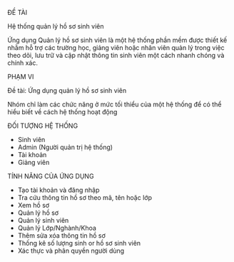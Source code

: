 ĐỀ TÀI 

Hệ thống quản lý hồ sơ sinh viên

Ứng dụng Quản lý hồ sơ sinh viên là một hệ thống phần mềm được thiết kế nhằm hỗ trợ các trường học, giảng viên hoặc nhân viên quản lý trong việc theo dõi, lưu trữ và cập nhật thông tin sinh viên một cách nhanh chóng và chính xác.

PHẠM VI

Đề tài: Ứng dụng quản lý hồ sơ sinh viên

Nhóm chỉ làm các chức năng ở mức tối thiểu của một hệ thống để có thể hiểu biết về cách hệ thống hoạt động 

ĐỐI TƯỢNG HỆ THỐNG

- Sinh viên
- Admin (Người quản trị hệ thống)
- Tài khoản
- Giảng viên

TÍNH NĂNG CỦA ỨNG DỤNG

- Tạo tài khoản và đăng nhập
- Tra cứu thông tin hồ sơ theo mã, tên hoặc lớp
- Xem hồ sơ
- Quản lý hồ sơ
- Quản lý sinh viên
- Quản lý Lớp/Nghành/Khoa
- Thêm sửa xóa thông tin hồ sơ
- Thống kê số lượng sinh or hồ sơ sinh viên
- Xác thực và phân quyền người dùng
